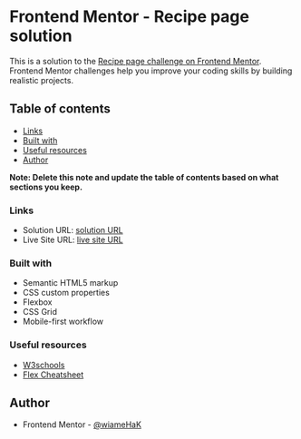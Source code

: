 # Frontend Mentor - Recipe page solution

This is a solution to the [Recipe page challenge on Frontend Mentor](https://www.frontendmentor.io/challenges/recipe-page-KiTsR8QQKm). Frontend Mentor challenges help you improve your coding skills by building realistic projects. 

## Table of contents


  - [Links](#links)
  - [Built with](#built-with)
  - [Useful resources](#useful-resources)
  - [Author](#author)


**Note: Delete this note and update the table of contents based on what sections you keep.**

### Links

- Solution URL: [solution URL](https://wiamehak.github.io/Recipe-Page/)
- Live Site URL: [live site URL](https://main--omelet-recipepage.netlify.app/)



### Built with

- Semantic HTML5 markup
- CSS custom properties
- Flexbox
- CSS Grid
- Mobile-first workflow

### Useful resources

- [W3schools](https://www.w3schools.com/whatis/) 
- [Flex Cheatsheet](https://yoksel.github.io/flex-cheatsheet/#section-justify-content) 


## Author

- Frontend Mentor - [@wiameHaK](https://www.frontendmentor.io/profile/wiameHaK)

